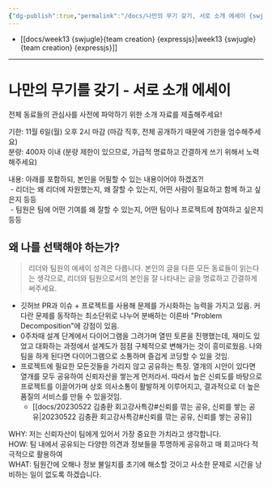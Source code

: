 ```yaml
---
{"dg-publish":true,"permalink":"/docs/나만의 무기 갖기, 서로 소개 에세이 {swjungle} {왜 나를 선택해야 하는가}/","title":"나만의 무기 갖기, 서로 소개 에세이 {swjungle} {왜 나를 선택해야 하는가}"}
---
```


- [[docs/week13 {swjugle}{team creation} {expressjs}\|week13 {swjugle}{team creation} {expressjs}]]
___

# 나만의 무기를 갖기 - 서로 소개 에세이

전체 동료들의 관심사를 사전에 파악하기 위한 소개 자료를 제출해주세요!  
  
기한: 11월 6일(월) 오후 2시 마감 (마감 직후, 전체 공개하기 때문에 기한을 엄수해주세요)  
분량: 400자 이내 (분량 제한이 있으므로, 가급적 명료하고 간결하게 쓰기 위해서 노력해주세요)  
  
내용: 아래를 포함하되, 본인을 어필할 수 있는 내용이어야 하겠죠?!  
 - 리더는 왜 리더에 자원했는지, 왜 잘할 수 있는지, 어떤 사람이 필요하고 함께 하고 싶은지 등등  
 - 팀원은 팀에 어떤 기여를 왜 잘할 수 있는지, 어떤 팀이나 프로젝트에 참여하고 싶은지 등등

## 왜 나를 선택해야 하는가?

> 리더와 팀원의 에세이 성격은 다릅니다. 본인의 글을 다른 모든 동료들이 읽는다는 생각으로, 리더와 팀원으로서의 본인을 잘 나타내는 글을 명료하고 간결하게 써주세요.

- 깃허브 PR과 이슈 + 프로젝트를 사용해 문제를 가시화하는 능력을 가지고 있음. 커다란 문제를 동작하는 최소단위로 나누어 분배하는 이른바 "Problem Decomposition"에 강점이 있음.
- 0주차때 설계 단계에서 다이어그램을 그려가며 열띤 토론을 진행했는데, 재미도 있었고 대화하는 과정에서 설계도가 점점 구체적으로 변해가는 것이 흥미로웠음. 나와 팀을 하게 된다면 다이어그램으로 소통하며 즐겁게 코딩할 수 있을 것임.
- 프로젝트에 필요한 모든것들을 가리지 않고 공유하는 특징. 열개의 시안이 있다면 열개를 모두 공유하여 신뢰자산을 쌓는게 먼저라서. 따라서 높은 신뢰도를 바탕으로 프로젝트를 이끌어가며 상호 의사소통이 활발하게 이루어지고, 결과적으로 더 높은 품질의 서비스를 만들 수 있을것임.
	- [[docs/20230522 김충환 회고강사특강#신뢰를 깎는 공유, 신뢰를 쌓는 공유\|20230522 김충환 회고강사특강#신뢰를 깎는 공유, 신뢰를 쌓는 공유]]

WHY: 저는 신뢰자산이 팀에게 있어서 가장 중요한 가치라고 생각합니다.  
HOW: 팀 내에서 공유되는 다양한 의견과 정보들을 투명하게 공유하고 매 회고마다 적극적으로 활용하여  
WHAT: 팀원간에 오해나 정보 불일치를 초기에 해소할 것이고 사소한 문제로 시간을 낭비하는 일이 없도록 하겠습니다.
